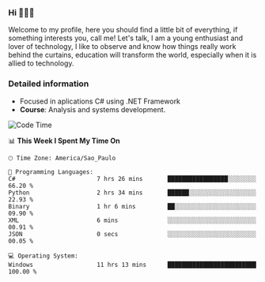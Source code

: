 


### Hi 🙋🏽‍♂️

Welcome to my profile, here you should find a little bit of everything, if something interests you, call me! Let's talk,
I am a young enthusiast and lover of technology, I like to observe and know how things really work behind the curtains, 
education will transform the world, especially when it is allied to technology.

### Detailed information
* Focused in aplications C# using .NET Framework
* **Course**: Analysis and systems development.

<!--START_SECTION:waka-->
![Code Time](http://img.shields.io/badge/Code%20Time-463%20hrs%2019%20mins-blue)

📊 **This Week I Spent My Time On** 

```text
🕑︎ Time Zone: America/Sao_Paulo

💬 Programming Languages: 
C#                       7 hrs 26 mins       █████████████████░░░░░░░░   66.20 % 
Python                   2 hrs 34 mins       ██████░░░░░░░░░░░░░░░░░░░   22.93 % 
Binary                   1 hr 6 mins         ██░░░░░░░░░░░░░░░░░░░░░░░   09.90 % 
XML                      6 mins              ░░░░░░░░░░░░░░░░░░░░░░░░░   00.91 % 
JSON                     0 secs              ░░░░░░░░░░░░░░░░░░░░░░░░░   00.05 % 

💻 Operating System: 
Windows                  11 hrs 13 mins      █████████████████████████   100.00 % 
```


<!--END_SECTION:waka-->


